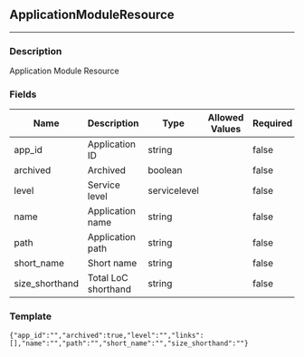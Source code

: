 ## ApplicationModuleResource
---
### Description
Application Module Resource
### Fields
| Name | Description | Type | Allowed Values | Required |
| ---- | ----------- | ---- | -------------- | -------- |
| app_id | Application ID | string |  | false |
| archived | Archived | boolean |  | false |
| level | Service level | servicelevel |  | false |
| name | Application name | string |  | false |
| path | Application path | string |  | false |
| short_name | Short name | string |  | false |
| size_shorthand | Total LoC shorthand | string |  | false |
### Template
```
{"app_id":"","archived":true,"level":"","links":[],"name":"","path":"","short_name":"","size_shorthand":""}
```
